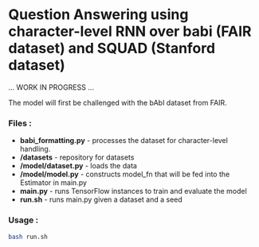 # Question Answering using character-level RNN over babi (FAIR dataset) and SQUAD (Stanford dataset)

... WORK IN PROGRESS ...

The model will first be challenged with the bAbI dataset from FAIR.

### Files :

- **babi_formatting.py** - processes the dataset for character-level handling.
- **/datasets** - repository for datasets
- **/model/dataset.py** - loads the data
- **/model/model.py** - constructs model_fn that will be fed into the Estimator in main.py
- **main.py** - runs TensorFlow instances to train and evaluate the model
- **run.sh** - runs main.py given a dataset and a seed

### Usage :

```bash
bash run.sh
```

